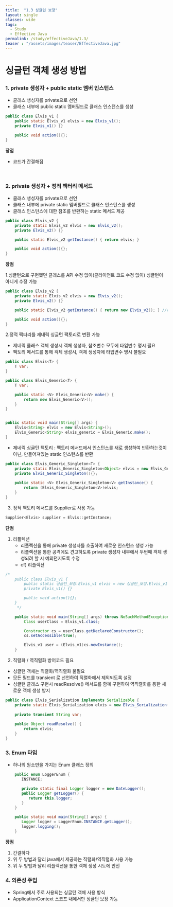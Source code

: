 ```yaml
---
title:  "1.3 싱글턴 보장"
layout: single
classes: wide
tags:
  - Study
  - Effective Java
permalink: /study/effectiveJava/1.3/
teaser : "/assets/images/teaser/EffectiveJava.jpg"
---
```

# 싱글턴 객체 생성 방법
### 1. private 생성자 + public static 멤버 인스턴스
* 클래스 생성자를 private으로 선언
* 클래스 내부에 public static 멤버필드로 클래스 인스턴스를 생성

```java
public class Elvis_v1 {
    public static Elvis_v1 elvis = new Elvis_v1();
    private Elvis_v1() {}

    public void action(){};
}
```

**장점**
* 코드가 간결해짐

<br>

### 2. private 생성자 + 정적 팩터리 메서드
* 클래스 생성자를 private으로 선언
* 클래스 내부에 private static 멤버필드로 클래스 인스턴스를 생성
* 클래스 인스턴스에 대한 참조를 반환하는 static 메서드 제공

```java
public class Elvis_v2 {
    private static Elvis_v2 elvis = new Elvis_v2();
    private Elvis_v2() {}

    public static Elvis_v2 getInstance() { return elvis; }

    public void action(){};
}

```

**장점**

1.싱글턴으로 구현했던 클래스를 API 수정 없이(클라이언트 코드 수정 없이) 싱글턴이 아니게 수정 가능

```java
public class Elvis_v2 {
    private static Elvis_v2 elvis = new Elvis_v2();
    private Elvis_v2() {}

    public static Elvis_v2 getInstance() { return new Elvis_v2(); } //return elvis;

    public void action(){};
}
```
2.정적 팩터리를 제네릭 싱글턴 팩토리로 변환 가능
* 제네릭 클래스 객체 생성시 객체 생성자, 참조변수 모두에 타입변수 명시 필요
* 팩토리 메서드를 통해 객체 생성시, 객체 생성자에 타입변수 명시 불필요 

```java
public class Elvis<T> {
    T var;
}

public class Elvis_Generic<T> {
    T var;

    public static <V> Elvis_Generic<V> make() {
        return new Elvis_Generic<V>();
    }
}


public static void main(String[] args) {
    Elvis<String> elvis = new Elvis<String>();
    Elvis_Generic<String> elvis_generic = Elvis_Generic.make();
}
```

* 제네릭 싱글턴 팩토리 : 팩토리 메서드에서 인스턴스를 새로 생성하여 반환하는것이 아닌, 만들어져있는 static 인스턴스를 반환
```java
public class Elvis_Generic_Singleton<T> {
    private static Elvis_Generic_Singleton<Object> elvis = new Elvis_Generic_Singleton<>();
    private Elvis_Generic_Singleton(){};
    
    public static <V> Elvis_Generic_Singleton<V> getInstance() {
        return (Elvis_Generic_Singleton<V>)elvis;
    }
}
```

3. 정적 팩토리 메서드를 Supplier로 사용 가능
```java
Supplier<Elvis> supplier = Elvis::getInstance;
```
**단점**
1. 리플렉션
    * 리플렉션을 통해 private 생성자를 호출하여 새로운 인스턴스 생성 가능
    * 리플렉션을 통한 공격에도 견고하도록 private 생성자 내부에서 두번째 객체 생성되려 할 시 예외던지도록 수정
    * cf) 리플렉션
```java
/*
    public class Elvis_v1 {
        public static 싱글턴_보장.Elvis_v1 elvis = new 싱글턴_보장.Elvis_v1();
        private Elvis_v1() {}

        public void action(){};
    }
     */

    public static void main(String[] args) throws NoSuchMethodException, IllegalAccessException, InvocationTargetException, InstantiationException {
        Class userClass = Elvis_v1.class;

        Constructor cs = userClass.getDeclaredConstructor();
        cs.setAccessible(true);

        Elvis_v1 user = (Elvis_v1)cs.newInstance();
    }
```
2. 직렬화 / 역직렬화 방어코드 필요
* 싱글턴 객체는 직렬화/역직렬화 불필요
* 모든 필드를 transient 로 선언하여 직렬화에서 제외되도록 설정
* 싱글턴 클래스 구현시 readResolve() 메서드를 함꼐 구현하여 역직렬화를 통한 새로운 객체 생성 방지
```java
public class Elvis_Serialization implements Serializable {
    private static Elvis_Serialization elvis = new Elvis_Serialization();
    
    private transient String var;
    
    public Object readResolve() {
        return elvis;
    }
}
``` 

### 3. Enum 타입
* 하나의 원소만을 가지는 Enum 클래스 정의
```java
	public enum LoggerEnum {
	   INSTANCE;

	   private static final Logger logger = new DateLogger();
	   public Logger getLogger() {
	      return this.logger;
	   }
	}

	public static void main(String[] args) {
	   Logger logger = LoggerEnum.INSTANCE.getLogger();
	   logger.logging();
	}
```
**장점**
1. 간결하다
2. 위 두 방법과 달리 java에서 제공하는 직렬화/역직렬화 사용 가능
3. 위 두 방법과 달리 리플렉션을 통한 객체 생성 시도에 안전

### 4. 의존성 주입
* Spring에서 주로 사용되는 싱글턴 객체 사용 방식
* ApplicationContext 스코프 내에서만 싱글턴 보장 가능